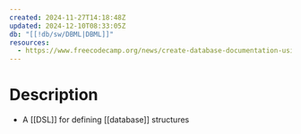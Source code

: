 ```yaml
---
created: 2024-11-27T14:18:48Z
updated: 2024-12-10T08:33:05Z
db: "[[!db/sw/DBML|DBML]]"
resources:
  - https://www.freecodecamp.org/news/create-database-documentation-using-dbdocs-with-dbml/
---
```

# Description
- A [[DSL]] for defining [[database]] structures